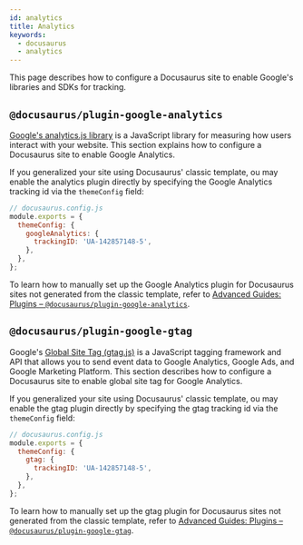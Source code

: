 ```yaml
---
id: analytics
title: Analytics
keywords:
  - docusaurus
  - analytics
---
```


This page describes how to configure a Docusaurus site to enable Google's libraries and SDKs for tracking.

## `@docusaurus/plugin-google-analytics`

[Google's analytics.js library](https://developers.google.com/analytics/devguides/collection/analyticsjs/) is a JavaScript library for measuring how users interact with your website. This section explains how to configure a Docusaurus site to enable Google Analytics.

If you generalized your site using Docusaurus' classic template, ou may enable the analytics plugin directly by specifying the Google Analytics tracking id via the `themeConfig` field:

```js
// docusaurus.config.js
module.exports = {
  themeConfig: {
    googleAnalytics: {
      trackingID: 'UA-142857148-5',
    },
  },
};
```

To learn how to manually set up the Google Analytics plugin for Docusaurus sites not generated from the classic template, refer to [Advanced Guides: Plugins – `@docusaurus/plugin-google-analytics`](/docs/advanced-plugins#docusaurusplugin-google-analytics).

## `@docusaurus/plugin-google-gtag`

Google's [Global Site Tag (gtag.js)](https://developers.google.com/analytics/devguides/collection/gtagjs/) is a JavaScript tagging framework and API that allows you to send event data to Google Analytics, Google Ads, and Google Marketing Platform. This section describes how to configure a Docusaurus site to enable global site tag for Google Analytics.

If you generalized your site using Docusaurus' classic template, ou may enable the gtag plugin directly by specifying the gtag tracking id via the `themeConfig` field:

```js
// docusaurus.config.js
module.exports = {
  themeConfig: {
    gtag: {
      trackingID: 'UA-142857148-5',
    },
  },
};
```

To learn how to manually set up the gtag plugin for Docusaurus sites not generated from the classic template, refer to [Advanced Guides: Plugins – `@docusaurus/plugin-google-gtag`](/docs/advanced-plugins.md#docusaurusplugin-google-gtag).
